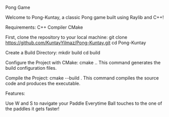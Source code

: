 Pong Game

Welcome to Pong-Kuntay, a classic Pong game built using Raylib and C++!

Requirements:
C++ Compiler
CMake

First, clone the repository to your local machine:
git clone https://github.com/KuntayYilmaz/Pong-Kuntay.git
cd Pong-Kuntay


Create a Build Directory:
mkdir build
cd build


Configure the Project with CMake:
cmake ..
This command generates the build configuration files.


Compile the Project:
cmake --build .
This command compiles the source code and produces the executable.

Features:

Use W and S to navigate your Paddle
Everytime Ball touches to the one of the paddles it gets faster!